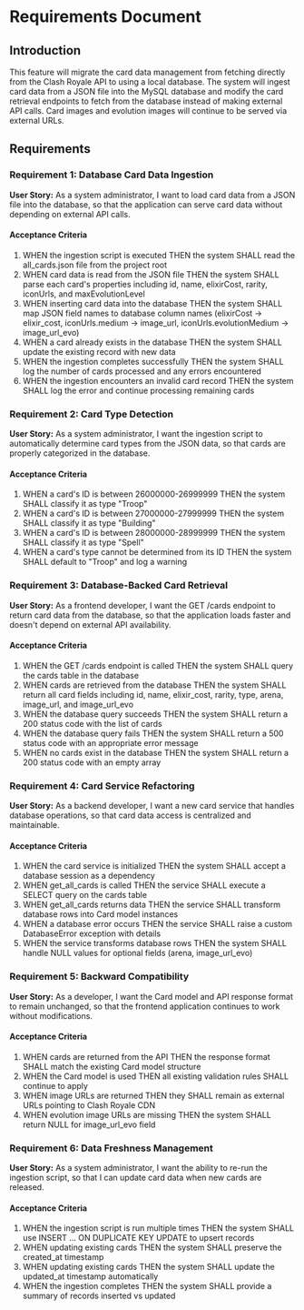 # Requirements Document

## Introduction

This feature will migrate the card data management from fetching directly from the Clash Royale API to using a local database. The system will ingest card data from a JSON file into the MySQL database and modify the card retrieval endpoints to fetch from the database instead of making external API calls. Card images and evolution images will continue to be served via external URLs.

## Requirements

### Requirement 1: Database Card Data Ingestion

**User Story:** As a system administrator, I want to load card data from a JSON file into the database, so that the application can serve card data without depending on external API calls.

#### Acceptance Criteria

1. WHEN the ingestion script is executed THEN the system SHALL read the all_cards.json file from the project root
2. WHEN card data is read from the JSON file THEN the system SHALL parse each card's properties including id, name, elixirCost, rarity, iconUrls, and maxEvolutionLevel
3. WHEN inserting card data into the database THEN the system SHALL map JSON field names to database column names (elixirCost → elixir_cost, iconUrls.medium → image_url, iconUrls.evolutionMedium → image_url_evo)
4. WHEN a card already exists in the database THEN the system SHALL update the existing record with new data
5. WHEN the ingestion completes successfully THEN the system SHALL log the number of cards processed and any errors encountered
6. WHEN the ingestion encounters an invalid card record THEN the system SHALL log the error and continue processing remaining cards

### Requirement 2: Card Type Detection

**User Story:** As a system administrator, I want the ingestion script to automatically determine card types from the JSON data, so that cards are properly categorized in the database.

#### Acceptance Criteria

1. WHEN a card's ID is between 26000000-26999999 THEN the system SHALL classify it as type "Troop"
2. WHEN a card's ID is between 27000000-27999999 THEN the system SHALL classify it as type "Building"
3. WHEN a card's ID is between 28000000-28999999 THEN the system SHALL classify it as type "Spell"
4. WHEN a card's type cannot be determined from its ID THEN the system SHALL default to "Troop" and log a warning

### Requirement 3: Database-Backed Card Retrieval

**User Story:** As a frontend developer, I want the GET /cards endpoint to return card data from the database, so that the application loads faster and doesn't depend on external API availability.

#### Acceptance Criteria

1. WHEN the GET /cards endpoint is called THEN the system SHALL query the cards table in the database
2. WHEN cards are retrieved from the database THEN the system SHALL return all card fields including id, name, elixir_cost, rarity, type, arena, image_url, and image_url_evo
3. WHEN the database query succeeds THEN the system SHALL return a 200 status code with the list of cards
4. WHEN the database query fails THEN the system SHALL return a 500 status code with an appropriate error message
5. WHEN no cards exist in the database THEN the system SHALL return a 200 status code with an empty array

### Requirement 4: Card Service Refactoring

**User Story:** As a backend developer, I want a new card service that handles database operations, so that card data access is centralized and maintainable.

#### Acceptance Criteria

1. WHEN the card service is initialized THEN the system SHALL accept a database session as a dependency
2. WHEN get_all_cards is called THEN the service SHALL execute a SELECT query on the cards table
3. WHEN get_all_cards returns data THEN the service SHALL transform database rows into Card model instances
4. WHEN a database error occurs THEN the service SHALL raise a custom DatabaseError exception with details
5. WHEN the service transforms database rows THEN the system SHALL handle NULL values for optional fields (arena, image_url_evo)

### Requirement 5: Backward Compatibility

**User Story:** As a developer, I want the Card model and API response format to remain unchanged, so that the frontend application continues to work without modifications.

#### Acceptance Criteria

1. WHEN cards are returned from the API THEN the response format SHALL match the existing Card model structure
2. WHEN the Card model is used THEN all existing validation rules SHALL continue to apply
3. WHEN image URLs are returned THEN they SHALL remain as external URLs pointing to Clash Royale CDN
4. WHEN evolution image URLs are missing THEN the system SHALL return NULL for image_url_evo field

### Requirement 6: Data Freshness Management

**User Story:** As a system administrator, I want the ability to re-run the ingestion script, so that I can update card data when new cards are released.

#### Acceptance Criteria

1. WHEN the ingestion script is run multiple times THEN the system SHALL use INSERT ... ON DUPLICATE KEY UPDATE to upsert records
2. WHEN updating existing cards THEN the system SHALL preserve the created_at timestamp
3. WHEN updating existing cards THEN the system SHALL update the updated_at timestamp automatically
4. WHEN the ingestion completes THEN the system SHALL provide a summary of records inserted vs updated
